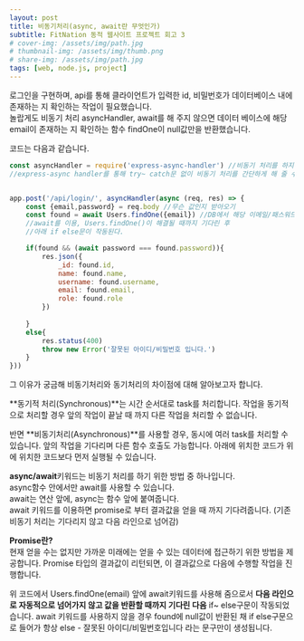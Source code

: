 ```yaml
---
layout: post
title: 비동기처리(async, await란 무엇인가)
subtitle: FitNation 동적 웹사이트 프로젝트 회고 3
# cover-img: /assets/img/path.jpg
# thumbnail-img: /assets/img/thumb.png
# share-img: /assets/img/path.jpg
tags: [web, node.js, project]
---
```


로그인을 구현하며, api를 통해 클라이언트가 입력한 id, 비밀번호가 데이터베이스 내에 존재하는 지 확인하는 작업이 필요했습니다. \
놀랍게도 비동기 처리 asyncHandler, await를 해 주지 않으면 데이터 베이스에 해당 email이 존재하는 지 확인하는 함수 findOne이 null값만을 반환했습니다.

코드는 다음과 같습니다.
```javascript
const asyncHandler = require('express-async-handler') //비동기 처리를 하지 않으면 로그인 진행 불가함  findOne이 항상 null 값을 반환함
//express-async handler를 통해 try~ catch문 없이 비동기 처리를 간단하게 해 줄 수 있다.


app.post('/api/login/', asyncHandler(async (req, res) => {
    const {email,password} = req.body //무슨 값인지 받아오기
    const found = await Users.findOne({email}) //DB에서 해당 이메일/패스워드 찾기
    //await를 이용, Users.findOne()이 해결될 때까지 기다린 후
    //아래 if else문이 작동된다.

    if(found && (await password === found.password)){
        res.json({
            _id: found.id,
            name: found.name,
            username: found.username,
            email: found.email,
            role: found.role
        })
    
    }
    else{
        res.status(400)
        throw new Error('잘못된 아이디/비밀번호 입니다.')
    }
}))
```
그 이유가 궁금해 비동기처리와 동기처리의 차이점에 대해 알아보고자 합니다.

**동기적 처리(Synchronous)**는 시간 순서대로 task를 처리합니다. 작업을 동기적으로 처리할 경우 앞의 작업이 끝날 때 까지 다른 작업을 처리할 수 없습니다.

반면 **비동기처리(Asynchronous)**를 사용할 경우, 동시에 여러 task를 처리할 수 있습니다. 앞의 작업을 기다리며 다른 함수 호출도 가능합니다. 아래에 위치한 코드가 위에 위치한 코드보다 먼저 실행될 수 있습니다.

**async/await**키워드는 비동기 처리를 하기 위한 방법 중 하나입니다.\
async함수 안에서만 await를 사용할 수 있습니다. \
await는 연산 앞에, async는 함수 앞에 붙여줍니다.\
await 키워드를 이용하면 promise로 부터 결과값을 얻을 때 까지 기다려줍니다. (기존 비동기 처리는 기다리지 않고 다음 라인으로 넘어감)

**Promise란?**\
현재 얻을 수는 없지만 가까운 미래에는 얻을 수 있는 데이터에 접근하기 위한 방법을 제공합니다. Promise 타입의 결과값이 리턴되면, 이 결과값으로 다음에 수행할 작업을 진행합니다.

위 코드에서 Users.findOne(email) 앞에 await키워드를 사용해 줌으로서 **다음 라인으로 자동적으로 넘어가지 않고 값을 반환할 때까지 기다린 다음** if~ else구문이 작동되었습니다.
await 키워드를 사용하지 않을 경우 found에 null값이 반환된 채 if else구문으로 들어가 항상 else - 잘못된 아이디/비밀번호입니다 라는 문구만이 생성됩니다.